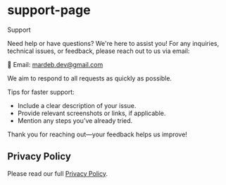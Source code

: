 # support-page

Support

Need help or have questions? We're here to assist you!
For any inquiries, technical issues, or feedback, please reach out to us via email:

📧 Email: mardeb.dev@gmail.com

We aim to respond to all requests as quickly as possible.

Tips for faster support:
- Include a clear description of your issue.
- Provide relevant screenshots or links, if applicable.
- Mention any steps you’ve already tried.

Thank you for reaching out—your feedback helps us improve!



## Privacy Policy

Please read our full [Privacy Policy](PRIVACY_POLICY.md).
